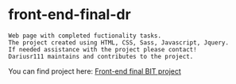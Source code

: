 # front-end-final-dr

    Web page with completed fuctionality tasks.
    The project created using HTML, CSS, Sass, Javascript, Jquery.
    If needed assistance with the project please contact!
    Dariusr111 maintains and contributes to the project.

You can find project here: [Front-end final BIT project](https://dariusr111.github.io/front-end-final-dr/)
